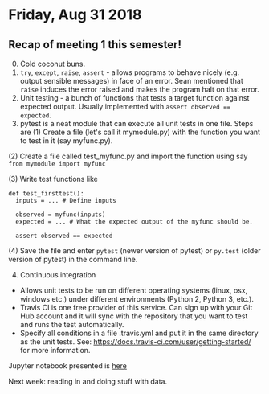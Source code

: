 # Friday, Aug 31 2018

## Recap of meeting 1 this semester!
0. Cold coconut buns.
1. `try`, `except`, `raise`, `assert` - allows programs to behave nicely (e.g. output sensible messages) in face of an error. Sean mentioned that `raise` induces the error raised and makes the program halt on that error.
2. Unit testing - a bunch of functions that tests a target function against expected output. Usually implemented with `assert observed == expected`.
3. pytest is a neat module that can execute all unit tests in one file. Steps are 
(1) Create a file (let's call it mymodule.py) with the function you want to test in it (say myfunc.py). 

(2) Create a file called test_myfunc.py and import the function using say `from mymodule import myfunc`

(3) Write test functions like

```
def test_firsttest():
  inputs = ... # Define inputs
  
  observed = myfunc(inputs)
  expected = ... # What the expected output of the myfunc should be.
  
  assert observed == expected
```

(4) Save the file and enter `pytest` (newer version of pytest) or `py.test` (older version of pytest) in the command line.

4. Continuous integration 
- Allows unit tests to be run on different operating systems (linux, osx, windows etc.) under different environments (Python 2, Python 3, etc.).
- Travis CI is one free provider of this service. Can sign up with your Git Hub account and it will sync with the repository that you want to test and runs the test automatically. 
- Specify all conditions in a file .travis.yml and put it in the same directory as the unit tests.
See: https://docs.travis-ci.com/user/getting-started/ for more information.


Jupyter notebook presented is [here](https://github.com/prickly-pythons/prickly-pythons/blob/master/code_from_meetings/testing/Testing.ipynb)

Next week: reading in and doing stuff with data.

